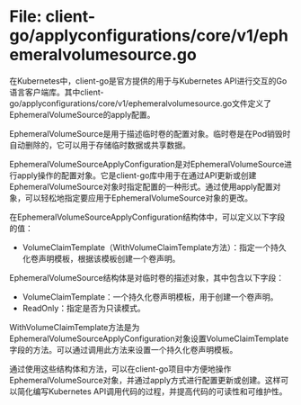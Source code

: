 # File: client-go/applyconfigurations/core/v1/ephemeralvolumesource.go

在Kubernetes中，client-go是官方提供的用于与Kubernetes API进行交互的Go语言客户端库。其中client-go/applyconfigurations/core/v1/ephemeralvolumesource.go文件定义了EphemeralVolumeSource的apply配置。

EphemeralVolumeSource是用于描述临时卷的配置对象。临时卷是在Pod销毁时自动删除的，它可以用于存储临时数据或共享数据。

EphemeralVolumeSourceApplyConfiguration是对EphemeralVolumeSource进行apply操作的配置对象。它是client-go库中用于在通过API更新或创建EphemeralVolumeSource对象时指定配置的一种形式。通过使用apply配置对象，可以轻松地指定要应用于EphemeralVolumeSource对象的更改。

在EphemeralVolumeSourceApplyConfiguration结构体中，可以定义以下字段的值：
- VolumeClaimTemplate（WithVolumeClaimTemplate方法）：指定一个持久化卷声明模板，根据该模板创建一个卷声明。

EphemeralVolumeSource结构体是对临时卷的描述对象，其中包含以下字段：
- VolumeClaimTemplate：一个持久化卷声明模板，用于创建一个卷声明。
- ReadOnly：指定是否为只读模式。

WithVolumeClaimTemplate方法是为EphemeralVolumeSourceApplyConfiguration对象设置VolumeClaimTemplate字段的方法。可以通过调用此方法来设置一个持久化卷声明模板。

通过使用这些结构体和方法，可以在client-go项目中方便地操作EphemeralVolumeSource对象，并通过apply方式进行配置更新或创建。这样可以简化编写Kubernetes API调用代码的过程，并提高代码的可读性和可维护性。

